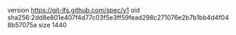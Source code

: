 version https://git-lfs.github.com/spec/v1
oid sha256:2dd8e801e407f4d77c03f5e3ff59fead298c271076e2b7b1bb4d4f048b57075a
size 1440
